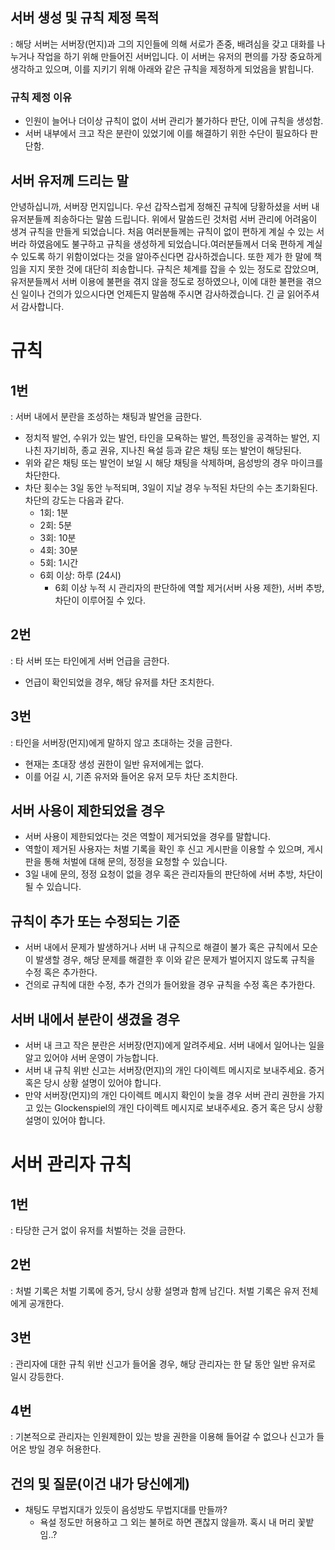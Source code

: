 ## 서버 생성 및 규칙 제정 목적  
: 해당 서버는 서버장(먼지)과 그의 지인들에 의해 서로가 존중, 배려심을 갖고 대화를 나누거나 작업을 하기 위해 만들어진 서버입니다. 이 서버는 유저의 편의를 가장 중요하게 생각하고 있으며, 이를 지키기 위해 아래와 같은 규칙을 제정하게 되었음을 밝힙니다.  

### 규칙 제정 이유  
- 인원이 늘어나 더이상 규칙이 없이 서버 관리가 불가하다 판단, 이에 규칙을 생성함.  
- 서버 내부에서 크고 작은 분란이 있었기에 이를 해결하기 위한 수단이 필요하다 판단함.  

## 서버 유저께 드리는 말  
안녕하십니까, 서버장 먼지입니다. 우선 갑작스럽게 정해진 규칙에 당황하셨을 서버 내 유저분들께 죄송하다는 말씀 드립니다. 위에서 말씀드린 것처럼 서버 관리에 어려움이 생겨 규칙을 만들게 되었습니다. 처음 여러분들께는 규칙이 없이 편하게 계실 수 있는 서버라 하였음에도 불구하고 규칙을 생성하게 되었습니다.여러분들께서 더욱 편하게 계실 수 있도록 하기 위함이었다는 것을 알아주신다면 감사하겠습니다. 또한 제가 한 말에 책임을 지지 못한 것에 대단히 죄송합니다. 규칙은 체계를 잡을 수 있는 정도로 잡았으며, 유저분들께서 서버 이용에 불편을 겪지 않을 정도로 정하였으나, 이에 대한 불편을 겪으신 일이나 건의가 있으시다면 언제든지 말씀해 주시면 감사하겠습니다. 긴 글 읽어주셔서 감사합니다.  


# 규칙  

## 1번  
: 서버 내에서 분란을 조성하는 채팅과 발언을 금한다.  
- 정치적 발언, 수위가 있는 발언, 타인을 모욕하는 발언, 특정인을 공격하는 발언, 지나친 자기비하, 종교 권유, 지나친 욕설 등과 같은 채팅 또는 발언이 해당된다.  
- 위와 같은 채팅 또는 발언이 보일 시 해당 채팅을 삭제하며, 음성방의 경우 마이크를 차단한다.  
- 차단 횟수는 3일 동안 누적되며, 3일이 지날 경우 누적된 차단의 수는 초기화된다. 차단의 강도는 다음과 같다.  
    - 1회: 1분  
    - 2회: 5분  
    - 3회: 10분  
    - 4회: 30분  
    - 5회: 1시간  
    - 6회 이상: 하루 (24시)  
        - 6회 이상 누적 시 관리자의 판단하에 역할 제거(서버 사용 제한), 서버 추방, 차단이 이루어질 수 있다.    

## 2번  
: 타 서버 또는 타인에게 서버 언급을 금한다.  
- 언급이 확인되었을 경우, 해당 유저를 차단 조치한다.  

## 3번  
: 타인을 서버장(먼지)에게 말하지 않고 초대하는 것을 금한다.  
- 현재는 초대장 생성 권한이 일반 유저에게는 없다.  
- 이를 어길 시, 기존 유저와 들어온 유저 모두 차단 조치한다.  

## 서버 사용이 제한되었을 경우  
- 서버 사용이 제한되었다는 것은 역할이 제거되었을 경우를 말합니다.  
- 역할이 제거된 사용자는 처벌 기록을 확인 후 신고 게시판을 이용할 수 있으며, 게시판을 통해 처벌에 대해 문의, 정정을 요청할 수 있습니다.  
- 3일 내에 문의, 정정 요청이 없을 경우 혹은 관리자들의 판단하에 서버 추방, 차단이 될 수 있습니다.  
  

## 규칙이 추가 또는 수정되는 기준  
- 서버 내에서 문제가 발생하거나 서버 내 규칙으로 해결이 불가 혹은 규칙에서 모순이 발생할 경우, 해당 문제를 해결한 후 이와 같은 문제가 벌어지지 않도록 규칙을 수정 혹은 추가한다.  
- 건의로 규칙에 대한 수정, 추가 건의가 들어왔을 경우 규칙을 수정 혹은 추가한다.  


## 서버 내에서 분란이 생겼을 경우  
- 서버 내 크고 작은 분란은 서버장(먼지)에게 알려주세요. 서버 내에서 일어나는 일을 알고 있어야 서버 운영이 가능합니다.  
- 서버 내 규칙 위반 신고는 서버장(먼지)의 개인 다이렉트 메시지로 보내주세요. 증거 혹은 당시 상황 설명이 있어야 합니다.  
- 만약 서버장(먼지)의 개인 다이렉트 메시지 확인이 늦을 경우 서버 관리 권한을 가지고 있는 Glockenspiel의 개인 다이렉트 메시지로 보내주세요. 증거 혹은 당시 상황 설명이 있어야 합니다.  


# 서버 관리자 규칙  

## 1번  
: 타당한 근거 없이 유저를 처벌하는 것을 금한다.  

## 2번  
: 처벌 기록은 처벌 기록에 증거, 당시 상황 설명과 함께 남긴다. 처벌 기록은 유저 전체에게 공개한다.  

## 3번  
: 관리자에 대한 규칙 위반 신고가 들어올 경우, 해당 관리자는 한 달 동안 일반 유저로 일시 강등한다.  

## 4번
: 기본적으로 관리자는 인원제한이 있는 방을 권한을 이용해 들어갈 수 없으나 신고가 들어온 방일 경우 허용한다.  


## 건의 및 질문(이건 내가 당신에게)  
- 채팅도 무법지대가 있듯이 음성방도 무법지대를 만들까?  
    - 욕설 정도만 허용하고 그 외는 불허로 하면 괜찮지 않을까. 혹시 내 머리 꽃밭임..?  